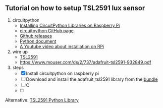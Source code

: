 ## Tutorial on how to setup TSL2591 lux sensor

1. circuitpython
    - [Installing CircuitPython Libraries on Raspberry Pi](https://learn.adafruit.com/circuitpython-on-raspberrypi-linux/installing-circuitpython-on-raspberry-pi/)
    - [circuitpython GitHub page](https://github.com/adafruit/circuitpython)
    - [Github releases](https://github.com/adafruit/circuitpython/releases/tag/5.0.0-alpha.2)
    - [Python document](https://circuitpython.readthedocs.io/projects/tsl2591/en/latest/index.html)
    - [A Youtube video about installation on RPi](https://www.youtube.com/watch?v=HkQQK1pd1Hk)
2. wire up
    - [TSL2591](https://learn.adafruit.com/adafruit-tsl2591/python-circuitpython)
    - https://www.mouser.com/ds/2/737/adafruit-tsl2591-932849.pdf
3. steps
    - [x] Install circuitpython on raspberry pi
    - [ ] Download and install the adafruit_tsl2591 library from the [bundle]()
    - [ ] C
    - [ ] 


Alternative: [TSL2591 Python Library](https://pypi.org/project/python-tsl2591/)

